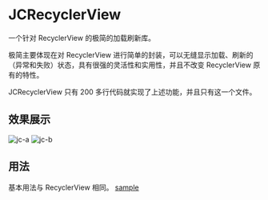 # JCRecyclerView
一个针对 RecyclerView 的极简的加载刷新库。

极简主要体现在对 RecyclerView 进行简单的封装，可以无缝显示加载、刷新的（异常和失败）状态，具有很强的灵活性和实用性，并且不改变 RecyclerView 原有的特性。

JCRecyclerView 只有 200 多行代码就实现了上述功能，并且只有这一个文件。

## 效果展示

![jc-a](http://i1.piimg.com/588795/ddbeb1bc164791d2.gif)
![jc-b](http://i1.piimg.com/588795/a8ccce06b8991393.gif)

## 用法

基本用法与 RecyclerView 相同。
[sample](https://github.com/githubhaohao/JCRecyclerView/blob/master/app/src/main/java/com/jc/myrecyclerview/MainActivity.java)








